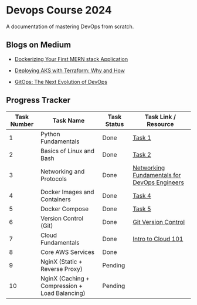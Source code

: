 # Devops Course 2024

A documentation of mastering DevOps from scratch.

## Blogs on Medium

- [Dockerizing Your First MERN stack Application](https://medium.com/@fauzahmed2/dockerizing-your-first-mern-stack-application-a-step-by-step-guide-409d7a8506c5)
  
- [Deploying AKS with Terraform: Why and How](https://medium.com/@fauzahmed2/deploying-aks-with-terraform-why-and-how-3918953b6926)

- [GitOps: The Next Evolution of DevOps](https://medium.com/@fauzahmed2/gitops-the-next-evolution-of-devops-18630e82378b)


## Progress Tracker

| Task Number | Task Name                                              | Task Status | Task Link / Resource |
|-------------|--------------------------------------------------------|-------------|----------------------|
| 1           | Python Fundamentals                                    | Done        | [Task 1](https://github.com/fauz2003/Devops-2024/tree/main/task1) |
| 2           | Basics of Linux and Bash                               | Done        | [Task 2](https://github.com/fauz2003/Devops-2024/tree/main/task2) |
| 3           | Networking and Protocols                               | Done        | [Networking Fundamentals for DevOps Engineers](https://www.youtube.com/watch?v=M9Kex1ID7GY) |
| 4           | Docker Images and Containers                           | Done        | [Task 4](https://github.com/fauz2003/Devops-2024/tree/main/task4) |
| 5           | Docker Compose                                         | Done        | [Task 5](https://github.com/fauz2003/Devops-2024/tree/main/task5) |
| 6           | Version Control (Git)                                  | Done        | [Git Version Control](https://antonz.org/git-by-example/) |
| 7           | Cloud Fundamentals                                     | Done        | [Intro to Cloud 101](https://www.credly.com/badges/ec6fc5ff-47cb-468a-8c44-dae753dbb270/public_url) |
| 8           | Core AWS Services                                      | Done        |                      |
| 9           | NginX (Static + Reverse Proxy)                         | Pending     |                      |
| 10          | NginX (Caching + Compression + Load Balancing)         | Pending     |                      |



